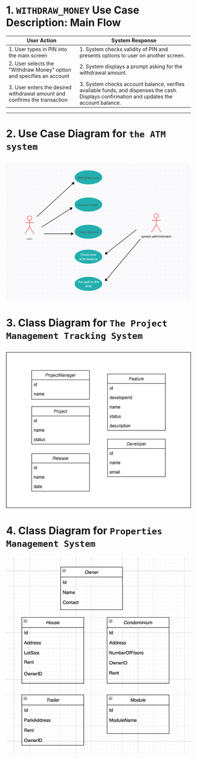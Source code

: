 # 1. `WITHDRAW_MONEY` Use Case Description: Main Flow
| **User Action**                                                          | **System Response**                                                                                    |
|--------------------------------------------------------------------------|--------------------------------------------------------------------------------------------------------|
| 1. User types in PIN into the main screen                                | 1. System checks validity of PIN and presents options to user on another screen.                       |
| 2. User selects the "Withdraw Money" option and specifies an account     | 2. System displays a prompt asking for the withdrawal amount.                                          |
| 3. User enters the desired withdrawal amount and confirms the transaction| 3. System checks account balance, verifies available funds, and dispenses the cash. Displays confirmation and updates the account balance. |
----

# 2. Use Case Diagram for `the ATM system`
![ATM User Case Diagram](./diagrams/atm_user_case_diagram.png) <br/>
----

# 3. Class Diagram for `The Project Management Tracking System`
![q3_class_diagram](./diagrams/q3_class_diagram.jpg) </br>
----

# 4. Class Diagram for `Properties Management System`
![q4_class_diagram](./diagrams/q4_class_diagram.png) </br>
